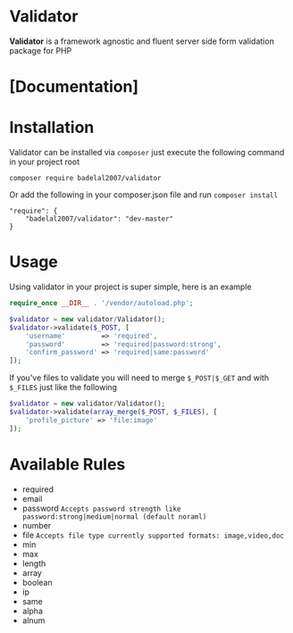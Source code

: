 # Validator
**Validator** is a framework agnostic and fluent server side form validation package for PHP


# [Documentation]

# Installation
Validator can be installed via `composer` just execute the following command
in your project root

```composer require badelal2007/validator```

Or add the following in your composer.json file and run `composer install`

```
"require": {
    "badelal2007/validator": "dev-master"
}
```

# Usage
Using validator in your project is super simple, here is an example
```php
require_once __DIR__ . '/vendor/autoload.php';

$validator = new validator/Validator();
$validator->validate($_POST, [
    'username'         => 'required',
    'password'         => 'required|password:strong',
    'confirm_password' => 'required|same:password'
]);
```
If you've files to validate you will need to merge `$_POST|$_GET` and with `$_FILES` just like the following
```php
$validator = new validator/Validator();
$validator->validate(array_merge($_POST, $_FILES), [
    'profile_picture' => 'file:image'
]);
```

# Available Rules
- required
- email 
- password `Accepts password strength like password:strong|medium|normal (default noraml)` 
- number
- file `Accepts file type currently supported formats: image,video,doc`
- min
- max
- length
- array
- boolean
- ip
- same
- alpha
- alnum
